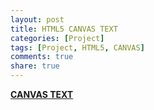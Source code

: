 ```yaml
---
layout: post
title: HTML5 CANVAS TEXT
categories: [Project]
tags: [Project, HTML5, CANVAS]
comments: true
share: true
---
```


**[CANVAS TEXT](/project/html/canvas/text)**